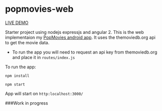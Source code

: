 # popmovies-web

<a target="_blank" href="http://popmovies.azurewebsites.net/">LIVE DEMO</a>

Starter project using nodejs expressjs and angular 2. This is the web implementaion my [PopMovies android app](https://github.com/navdeepsekhon/PopMovies). It uses the themoviedb.org api to get the movie data.

* To run the app you will need to request an api key from themoviedb.org and place it in `routes/index.js`

To run the app:

`npm install`

`npm start`

App will start on `http:localhost:3000/`


###Work in progress

